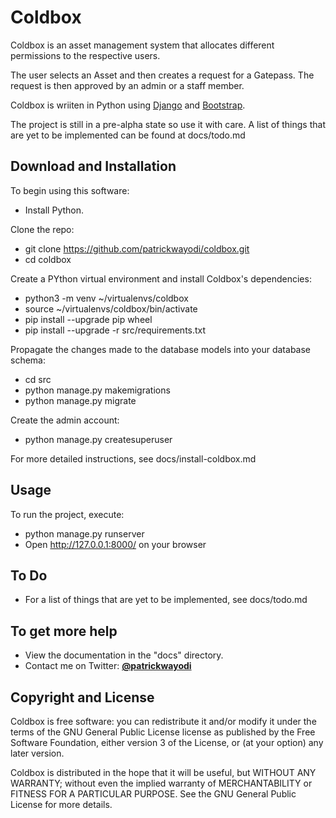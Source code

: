 Coldbox
=======


Coldbox is an asset management system that allocates different permissions to the 
respective users.

The user selects an Asset and then creates a request for a Gatepass. The request is then
approved by an admin or a staff member.

Coldbox is wriiten in Python using [Django](https://www.djangoproject.com) and
[Bootstrap](https://www.getbootstrap.com).

The project is still in a pre-alpha state so use it with care. A list of things that are
yet to be implemented can be found at docs/todo.md


## Download and Installation

To begin using this software:
* Install Python.

Clone the repo: 
* git clone https://github.com/patrickwayodi/coldbox.git
* cd coldbox

Create a PYthon virtual environment and install Coldbox's dependencies:
* python3 -m venv ~/virtualenvs/coldbox
* source ~/virtualenvs/coldbox/bin/activate
* pip install --upgrade pip wheel
* pip install --upgrade -r src/requirements.txt

Propagate the changes made to the database models into your database schema:
* cd src
* python manage.py makemigrations
* python manage.py migrate

Create the admin account:
* python manage.py createsuperuser

For more detailed instructions, see docs/install-coldbox.md


## Usage

To run the project, execute:
* python manage.py runserver
* Open http://127.0.0.1:8000/ on your browser


## To Do

* For a list of things that are yet to be implemented, see docs/todo.md


## To get more help

* View the documentation in the "docs" directory.
* Contact me on Twitter: **[@patrickwayodi](https://www.twitter.com/patrickwayodi)**


## Copyright and License

Coldbox is free software: you can redistribute it and/or modify it under the terms
of the GNU General Public License license as published by the Free Software Foundation, 
either version 3 of the License, or (at your option) any later version.

Coldbox is distributed in the hope that it will be useful, but WITHOUT ANY WARRANTY;
without even the implied warranty of MERCHANTABILITY or FITNESS FOR A PARTICULAR PURPOSE.
See the GNU General Public License for more details.
